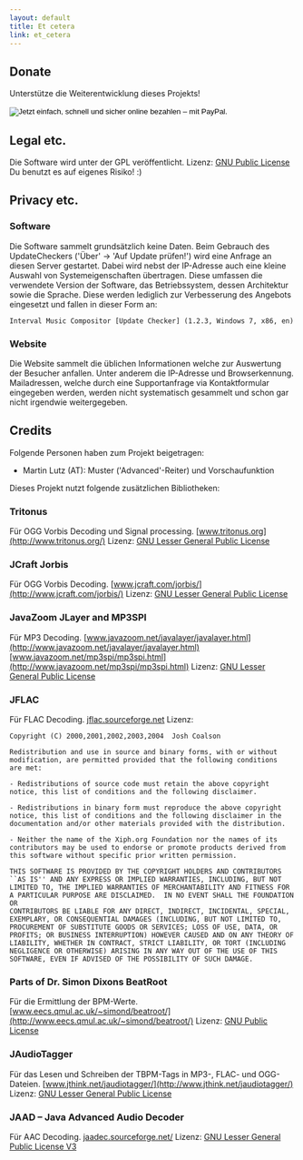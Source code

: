```yaml
---
layout: default
title: Et cetera
link: et_cetera
---
```


## Donate
Unterstütze die Weiterentwicklung dieses Projekts!

<p>
<form action="https://www.paypal.com/cgi-bin/webscr" method="post" target="_top">
<input name="cmd" value="_s-xclick" type="hidden">
<input name="hosted_button_id" value="5LNPUEDL99G62" type="hidden">
<input src="https://www.paypalobjects.com/de_DE/CH/i/btn/btn_donateCC_LG.gif" name="submit" alt="Jetzt einfach, schnell und sicher online bezahlen – mit PayPal." border="0" type="image">
<img alt="" src="https://www.paypalobjects.com/de_DE/i/scr/pixel.gif" width="1" border="0" height="1">
</form>
</p>


## Legal etc.
Die Software wird unter der GPL veröffentlicht.
Lizenz: [GNU Public License](http://www.gnu.org/licenses/gpl.txt)
Du benutzt es auf eigenes Risiko! :) 

## Privacy etc.

### Software

Die Software sammelt grundsätzlich keine Daten. Beim Gebrauch des UpdateCheckers ('Über' -> 'Auf Update prüfen!') wird eine Anfrage an diesen Server gestartet. Dabei wird nebst der IP-Adresse auch eine kleine Auswahl von Systemeigenschaften übertragen. Diese umfassen die verwendete Version der Software, das Betriebssystem, dessen Architektur sowie die Sprache. Diese werden lediglich zur Verbesserung des Angebots eingesetzt und fallen in dieser Form an: 

```Interval Music Compositor [Update Checker] (1.2.3, Windows 7, x86, en)```

### Website



Die Website sammelt die üblichen Informationen welche zur Auswertung der Besucher anfallen. Unter anderem die IP-Adresse und Browserkennung. Mailadressen, welche durch eine Supportanfrage via Kontaktformular eingegeben werden, werden nicht systematisch gesammelt und schon gar nicht irgendwie weitergegeben. 

## Credits
 Folgende Personen haben zum Projekt beigetragen:

* Martin Lutz (AT): Muster ('Advanced'-Reiter) und Vorschaufunktion

Dieses Projekt nutzt folgende zusätzlichen Bibliotheken: 

### Tritonus
Für OGG Vorbis Decoding und Signal processing.
[www.tritonus.org](http://www.tritonus.org/)
Lizenz: [GNU Lesser General Public License](http://www.gnu.org/copyleft/lesser.html)

### JCraft Jorbis
Für OGG Vorbis Decoding.
[www.jcraft.com/jorbis/](http://www.jcraft.com/jorbis/)
Lizenz: [GNU Lesser General Public License](http://www.gnu.org/copyleft/lesser.html)

### JavaZoom JLayer and MP3SPI
Für MP3 Decoding.
[www.javazoom.net/javalayer/javalayer.html](http://www.javazoom.net/javalayer/javalayer.html)
[www.javazoom.net/mp3spi/mp3spi.html](http://www.javazoom.net/mp3spi/mp3spi.html)
Lizenz: [GNU Lesser General Public License](http://www.gnu.org/copyleft/lesser.html)

### JFLAC
Für FLAC Decoding.
[jflac.sourceforge.net](http://jflac.sourceforge.net/)
Lizenz:

    Copyright (C) 2000,2001,2002,2003,2004  Josh Coalson
    
    Redistribution and use in source and binary forms, with or without
    modification, are permitted provided that the following conditions
    are met:
    
    - Redistributions of source code must retain the above copyright
    notice, this list of conditions and the following disclaimer.
    
    - Redistributions in binary form must reproduce the above copyright
    notice, this list of conditions and the following disclaimer in the
    documentation and/or other materials provided with the distribution.
    
    - Neither the name of the Xiph.org Foundation nor the names of its
    contributors may be used to endorse or promote products derived from
    this software without specific prior written permission.
    
    THIS SOFTWARE IS PROVIDED BY THE COPYRIGHT HOLDERS AND CONTRIBUTORS
    ``AS IS'' AND ANY EXPRESS OR IMPLIED WARRANTIES, INCLUDING, BUT NOT
    LIMITED TO, THE IMPLIED WARRANTIES OF MERCHANTABILITY AND FITNESS FOR
    A PARTICULAR PURPOSE ARE DISCLAIMED.  IN NO EVENT SHALL THE FOUNDATION OR
    CONTRIBUTORS BE LIABLE FOR ANY DIRECT, INDIRECT, INCIDENTAL, SPECIAL,
    EXEMPLARY, OR CONSEQUENTIAL DAMAGES (INCLUDING, BUT NOT LIMITED TO,
    PROCUREMENT OF SUBSTITUTE GOODS OR SERVICES; LOSS OF USE, DATA, OR
    PROFITS; OR BUSINESS INTERRUPTION) HOWEVER CAUSED AND ON ANY THEORY OF
    LIABILITY, WHETHER IN CONTRACT, STRICT LIABILITY, OR TORT (INCLUDING
    NEGLIGENCE OR OTHERWISE) ARISING IN ANY WAY OUT OF THE USE OF THIS
    SOFTWARE, EVEN IF ADVISED OF THE POSSIBILITY OF SUCH DAMAGE.

### Parts of Dr. Simon Dixons BeatRoot
Für die Ermittlung der BPM-Werte.
[www.eecs.qmul.ac.uk/~simond/beatroot/](http://www.eecs.qmul.ac.uk/~simond/beatroot/)
Lizenz: [GNU Public License](http://www.gnu.org/licenses/gpl.txt)

### JAudioTagger
Für das Lesen und Schreiben der TBPM-Tags in MP3-, FLAC- und OGG-Dateien.
[www.jthink.net/jaudiotagger/](http://www.jthink.net/jaudiotagger/)
Lizenz: [GNU Lesser General Public License](http://www.gnu.org/copyleft/lesser.html)

### JAAD – Java Advanced Audio Decoder
Für AAC Decoding.
[jaadec.sourceforge.net/](http://jaadec.sourceforge.net/)
Lizenz: [GNU Lesser General Public License V3](http://www.gnu.org/licenses/lgpl-3.0.html)
